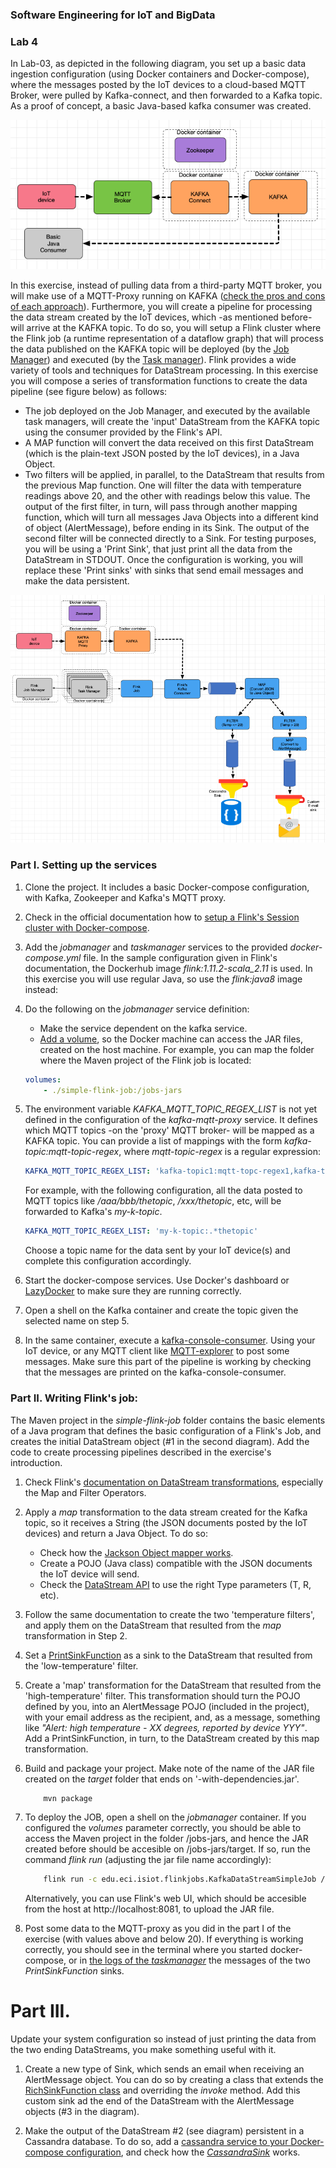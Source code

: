 ### Software Engineering for IoT and BigData

### Lab 4 

In Lab-03, as depicted in the following diagram, you set up a basic data ingestion configuration (using Docker containers and Docker-compose), where the messages posted by the IoT devices to a cloud-based MQTT Broker, were pulled by Kafka-connect, and then forwarded to a Kafka topic. As a proof of concept, a basic Java-based kafka consumer was created.


![](img/lab3.png)

In this exercise, instead of pulling data from a third-party MQTT broker, you will make use of a MQTT-Proxy running on KAFKA ([check the pros and cons of each approach](https://www.confluent.io/blog/iot-streaming-use-cases-with-kafka-mqtt-confluent-and-waterstream/)).  Furthermore, you will create a pipeline for processing the data stream created by the IoT devices, which -as mentioned before- will arrive at the KAFKA topic. To do so, you will setup a Flink cluster where the Flink job (a runtime representation of a dataflow graph) that will process the data published on the KAFKA topic will be deployed (by the [Job Manager](https://ci.apache.org/projects/flink/flink-docs-stable/concepts/glossary.html#flink-jobmanager)) and  executed (by the [Task manager](https://ci.apache.org/projects/flink/flink-docs-stable/concepts/glossary.html#flink-taskmanager)). Flink provides a wide variety of tools and techniques for DataStream processing. In this exercise you will compose a series of transformation functions to create the data pipeline (see figure below) as follows:

* The job deployed on the Job Manager, and executed by the available task managers, will create the 'input' DataStream from the KAFKA topic using the consumer provided by the Flink's API.
* A MAP function will convert the data received on this first DataStream (which is  the plain-text JSON posted by the IoT devices), in a Java Object.
* Two filters will be applied, in parallel, to the DataStream that results from the previous Map function. One will filter the data with temperature readings above 20, and the other with readings below this value. The output of the first filter, in turn, will pass through another mapping function, which will turn all messages Java Objects into a different kind of object (AlertMessage), before ending in its Sink. The output of the second filter will be connected directly to a Sink. For testing purposes, you will be using a 'Print Sink', that just print all the data from the DataStream in STDOUT. Once the configuration is working, you will replace these 'Print sinks' with sinks that send email messages and make the data persistent.

![](img/lab4.png)




### Part I. Setting up the services

1. Clone the project. It includes a basic Docker-compose configuration, with Kafka, Zookeeper and Kafka's MQTT proxy.

2. Check in the official documentation how to [setup a Flink's Session cluster with Docker-compose](https://ci.apache.org/projects/flink/flink-docs-stable/ops/deployment/docker.html#session-cluster-with-docker-compose). 

3. Add the *jobmanager* and *taskmanager* services to the provided *docker-compose.yml* file. In the sample configuration given in Flink's documentation, the Dockerhub image *flink:1.11.2-scala_2.11* is used. In this exercise you will use regular Java, so use the *flink:java8* image instead:

4. Do the following on the *jobmanager* service definition:

	* Make the service dependent on the kafka service.
	* [Add a volume](https://docs.docker.com/storage/volumes/#use-a-volume-with-docker-compose), so the Docker machine can access the JAR files, created on the host machine. For example, you can map the folder where the Maven project of the Flink job is located:

	```yaml
    volumes:
        - ./simple-flink-job:/jobs-jars	
	```

5. The environment variable *KAFKA\_MQTT\_TOPIC\_REGEX\_LIST* is not yet defined in the configuration of the *kafka-mqtt-proxy* service. It defines which MQTT topics -on the 'proxy' MQTT broker- will be mapped as a KAFKA topic. You can provide a list of mappings with the form *kafka-topic:mqtt-topic-regex*, where *mqtt-topic-regex* is a regular expression:

	```yaml
	KAFKA_MQTT_TOPIC_REGEX_LIST: 'kafka-topic1:mqtt-topc-regex1,kafka-topic2:mqtt-topc-regex2'
	```

	For example, with the following configuration, all the data posted to MQTT topics like */aaa/bbb/thetopic*, */xxx/thetopic*, etc, will be forwarded to Kafka's *my-k-topic*.

	```yaml
	KAFKA_MQTT_TOPIC_REGEX_LIST: 'my-k-topic:.*thetopic'
	```
	Choose a topic name for the data sent by your IoT device(s) and complete this configuration accordingly.

6. Start the docker-compose services. Use Docker's dashboard or [LazyDocker](https://github.com/jesseduffield/lazydocker) to make sure they are running correctly. 

7. Open a shell on the Kafka container and create the topic given the selected name on step 5.

8. In the same container, execute a [kafka-console-consumer](https://docs.cloudera.com/runtime/7.2.1/kafka-managing/topics/kafka-manage-cli-consumer.html). Using your IoT device, or any MQTT client like [MQTT-explorer](http://mqtt-explorer.com/) to post some messages. Make sure this part of the pipeline is working by checking that the messages are printed on the kafka-console-consumer.


### Part II. Writing Flink's job:

The Maven project in the *simple-flink-job* folder contains the basic elements of a Java program that defines the basic configuration of a Flink's Job, and creates the initial DataStream object (#1 in the second diagram). Add the code to create processing pipelines described in the exercise's introduction.

1. Check Flink's [documentation on DataStream transformations](https://ci.apache.org/projects/flink/flink-docs-stable/dev/stream/operators/), especially the Map and Filter Operators.
2. Apply a *map* transformation to the data stream created for the Kafka topic, so it receives a String (the JSON documents posted by the IoT devices)  and return a Java Object. To do so:
	* Check how the [Jackson Object mapper works](https://www.baeldung.com/jackson-object-mapper-tutorial).
	* Create a POJO (Java class) compatible with the JSON documents the IoT device will send.
	* Check the [DataStream API](https://ci.apache.org/projects/flink/flink-docs-master/api/java/org/apache/flink/streaming/api/datastream/DataStream.html) to use the right Type parameters (T, R, etc).

3. Follow the same documentation to create the two 'temperature filters', and apply them on the DataStream that resulted from the *map* transformation in Step 2.
4. Set a [PrintSinkFunction]() as a sink to the DataStream that resulted from the 'low-temperature' filter.
5. Create a 'map' transformation for the DataStream that resulted from the 'high-temperature' filter. This transformation should turn the POJO defined by you, into an AlertMessage POJO (included in the project), with your email address as the recipient, and, as a message, something like *"Alert: high temperature - XX degrees, reported by device YYY"*. Add a PrintSinkFunction, in turn, to the DataStream created by this map transformation.

6. Build and package your project. Make note of the name of the JAR file created on the *target* folder that ends on '-with-dependencies.jar'. 

	```bash
		mvn package
	```

7. To deploy the JOB, open a shell on the *jobmanager* container. If you configured the *volumes* parameter correctly, you should be able to access the Maven project in the folder /jobs-jars, and hence the JAR created before should be accesible on /jobs-jars/target. If so, run the command *flink run* (adjusting the jar file name accordingly):

	```bash
		flink run -c edu.eci.isiot.flinkjobs.KafkaDataStreamSimpleJob /jobs-jars/target/THE-NAME-OF-YOUR-JAR-FILE-jar-with-dependencies.jar

	```
	Alternatively, you can use Flink's web UI, which should be accesible from the host at http://localhost:8081, to upload the JAR file.

8. Post some data to the MQTT-proxy as you did in the part I of the exercise (with values above and below 20). If everything is working correctly, you should see in the terminal where you started docker-compose, or in [the logs of the *taskmanager*](https://docs.docker.com/engine/reference/commandline/logs/) the messages of the two *PrintSinkFunction* sinks.

# Part III.

Update your system configuration so instead of just printing the data from the two ending DataStreams, you make something useful with it. 

1. Create a new type of Sink, which sends an email when receiving an AlertMessage object. You can do so by creating a class that extends the [RichSinkFunction class](https://ci.apache.org/projects/flink/flink-docs-release-1.9/api/java/org/apache/flink/streaming/api/functions/sink/RichSinkFunction.html) and overriding the *invoke* method. Add this custom sink ad the end of the DataStream with the AlertMessage objects (#3 in the diagram).

2. Make the output of the DataStream #2 (see diagram) persistent in a Cassandra database. To do so, add a [cassandra service to your Docker-compose configuration](https://hub.docker.com/r/bitnami/cassandra/), and check how the [*CassandraSink*](https://ci.apache.org/projects/flink/flink-docs-stable/dev/connectors/cassandra.html) works. 

